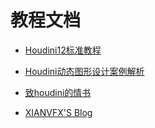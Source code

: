 # 教程文档

* [Houdini12标准教程](https://yuedu.baidu.com/ebook/c94b0bcbfe4733687e21aadc?pn=1&pa=1)

* [Houdini动态图形设计案例解析](https://yuedu.baidu.com/ebook/40d1de22ba68a98271fe910ef12d2af90242a807?pn=1&pa=1)

* [致houdini的情书](https://www.jianshu.com/u/41dc7d44f542)

* [XIANVFX'S Blog](http://www.cghonour.com:666/categories/Tutorials/Houdini/)
